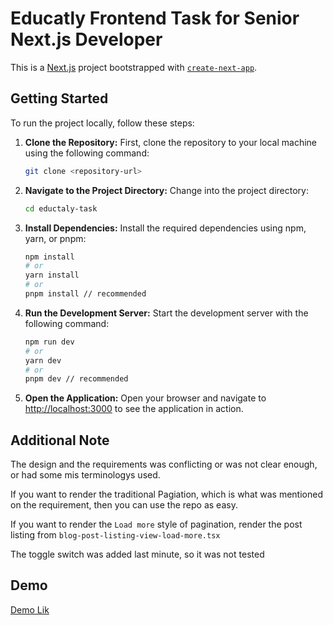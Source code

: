 # Educatly Frontend Task for Senior Next.js Developer

This is a [Next.js](https://nextjs.org) project bootstrapped with [`create-next-app`](https://nextjs.org/docs/app/api-reference/cli/create-next-app).

## Getting Started

To run the project locally, follow these steps:

1. **Clone the Repository:**
   First, clone the repository to your local machine using the following command:
   ```bash
   git clone <repository-url>
   ```

2. **Navigate to the Project Directory:**
   Change into the project directory:
   ```bash
   cd eductaly-task
   ```

3. **Install Dependencies:**
   Install the required dependencies using npm, yarn, or pnpm:
   ```bash
   npm install
   # or
   yarn install
   # or
   pnpm install // recommended
   ```

4. **Run the Development Server:**
   Start the development server with the following command:
   ```bash
   npm run dev
   # or
   yarn dev
   # or
   pnpm dev // recommended
   ```

5. **Open the Application:**
   Open your browser and navigate to [http://localhost:3000](http://localhost:3000) to see the application in action.

## Additional Note

The design and the requirements was conflicting or was not clear enough, or had some mis terminologys used.

If you want to render the traditional Pagiation, which is what was mentioned on the requirement, then you can use the repo as easy.

If you want to render the `Load more` style of pagination, render the post listing from `blog-post-listing-view-load-more.tsx`


The toggle switch was added last minute, so it was not tested

## Demo
[Demo Lik](https://educatly-task-omega.vercel.app/)
